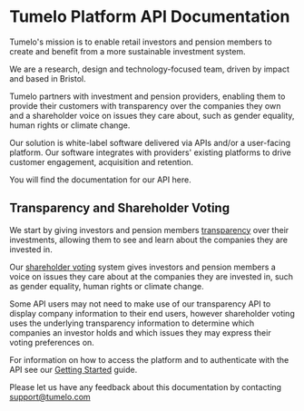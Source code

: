 # Tumelo Platform API Documentation

Tumelo's mission is to enable retail investors and pension members to create and benefit from a more sustainable investment system. 

We are a research, design and technology-focused team, driven by impact and based in Bristol.

Tumelo partners with investment and pension providers, enabling them to provide their customers with transparency over the companies they own and a shareholder voice on issues they care about, such as gender equality, human rights or climate change. 

Our solution is white-label software delivered via APIs and/or a user-facing platform. Our software integrates with providers' existing platforms to drive customer engagement, acquisition and retention.

You will find the documentation for our API here. 

## Transparency and Shareholder Voting

We start by giving investors and pension members [transparency](./What_is_Transparency/README.md) over their investments, allowing them to see and learn about the companies they are invested in.

Our [shareholder voting](./What_is_Voting/README.md) system gives investors and pension members a voice on issues they care about at the companies they are invested in, such as gender equality, human rights or climate change.

Some API users may not need to make use of our transparency API to display company information to their end users, however shareholder voting uses the underlying transparency information to determine which companies an investor holds and which issues they may express their voting preferences on.

For information on how to access the platform and to authenticate with the API see our [Getting Started](./Getting_Started/README.md) guide.

Please let us have any feedback about this documentation by contacting [support@tumelo.com](mailto:support@tumelo.com)
